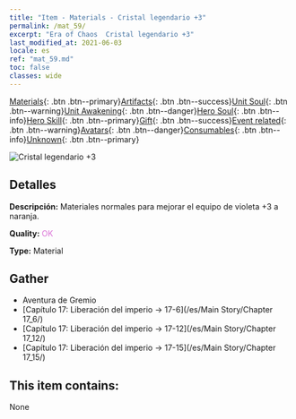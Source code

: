 ```yaml
---
title: "Item - Materials - Cristal legendario +3"
permalink: /mat_59/
excerpt: "Era of Chaos  Cristal legendario +3"
last_modified_at: 2021-06-03
locale: es
ref: "mat_59.md"
toc: false
classes: wide
---
```

 [Materials](/ItemsES/){: .btn .btn--primary}[Artifacts](/ItemsES/Artifacts/){: .btn .btn--success}[Unit Soul](/ItemsES/UnitSoul/){: .btn .btn--warning}[Unit Awakening](/ItemsES/UnitAwakening/){: .btn .btn--danger}[Hero Soul](/ItemsES/HeroSoul/){: .btn .btn--info}[Hero Skill](/ItemsES/HeroSkill/){: .btn .btn--primary}[Gift](/ItemsES/Gift/){: .btn .btn--success}[Event related](/ItemsES/Events/){: .btn .btn--warning}[Avatars](/ItemsES/Avatars/){: .btn .btn--danger}[Consumables](/ItemsES/Consumables/){: .btn .btn--info}[Unknown](/ItemsES/Unknown/){: .btn .btn--primary}

 ![Cristal legendario +3](/images/t/i_cailiao_shuijing2.png)

## Detalles
 **Descripción:** Materiales normales para mejorar el equipo de violeta +3 a naranja.

 **Quality:** <span style="color: #DA70D6">OK</span>

 **Type:** Material

## Gather

*    Aventura de Gremio 
*    [Capítulo 17: Liberación del imperio -> 17-6](/es/Main Story/Chapter 17_6/) 
*    [Capítulo 17: Liberación del imperio -> 17-12](/es/Main Story/Chapter 17_12/) 
*    [Capítulo 17: Liberación del imperio -> 17-15](/es/Main Story/Chapter 17_15/) 

## This item contains:

  None

